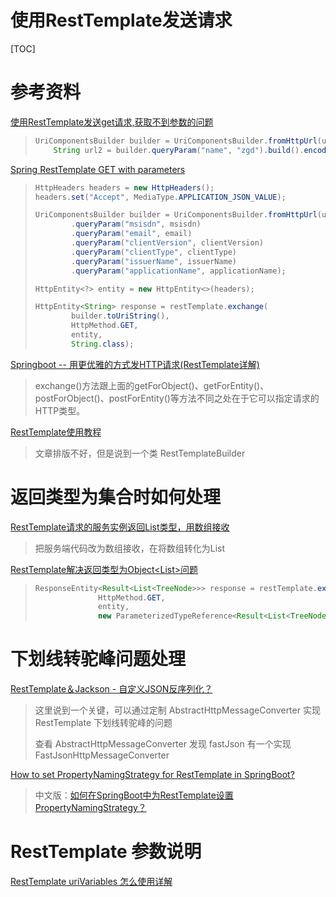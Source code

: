 # 使用RestTemplate发送请求

[TOC]

# 参考资料

[使用RestTemplate发送get请求,获取不到参数的问题](https://blog.csdn.net/zzzgd_666/article/details/82791180)

> ```java
> UriComponentsBuilder builder = UriComponentsBuilder.fromHttpUrl(url);
>     String url2 = builder.queryParam("name", "zgd").build().encode().toString();
> ```
>
> 

[Spring RestTemplate GET with parameters](https://stackoverflow.com/questions/8297215/spring-resttemplate-get-with-parameters)

> ```java
> HttpHeaders headers = new HttpHeaders();
> headers.set("Accept", MediaType.APPLICATION_JSON_VALUE);
> 
> UriComponentsBuilder builder = UriComponentsBuilder.fromHttpUrl(url)
>         .queryParam("msisdn", msisdn)
>         .queryParam("email", email)
>         .queryParam("clientVersion", clientVersion)
>         .queryParam("clientType", clientType)
>         .queryParam("issuerName", issuerName)
>         .queryParam("applicationName", applicationName);
> 
> HttpEntity<?> entity = new HttpEntity<>(headers);
> 
> HttpEntity<String> response = restTemplate.exchange(
>         builder.toUriString(), 
>         HttpMethod.GET, 
>         entity, 
>         String.class);
> ```

[Springboot -- 用更优雅的方式发HTTP请求(RestTemplate详解)](https://www.jianshu.com/p/27a82c494413)

> exchange()方法跟上面的getForObject()、getForEntity()、postForObject()、postForEntity()等方法不同之处在于它可以指定请求的HTTP类型。

[RestTemplate使用教程](https://www.cnblogs.com/f-anything/p/10084215.html)

> 文章排版不好，但是说到一个类 RestTemplateBuilder



# 返回类型为集合时如何处理

[RestTemplate请求的服务实例返回List类型，用数组接收](https://blog.csdn.net/horse_well/article/details/88879185)

> 把服务端代码改为数组接收，在将数组转化为List

[RestTemplate解决返回类型为Object<List<T>>问题](https://my.oschina.net/u/2246525/blog/1583457)

> ```java
> ResponseEntity<Result<List<TreeNode>>> response = restTemplate.exchange(targetUrl + "?userId=" + userId, 
>               HttpMethod.GET, 
>               entity, 
>               new ParameterizedTypeReference<Result<List<TreeNode>>>(){});
> ```
>
> 

# 下划线转驼峰问题处理

[RestTemplate＆Jackson - 自定义JSON反序列化？](http://cn.voidcc.com/question/p-dqqszppw-bdx.html)

> 这里说到一个关键，可以通过定制 AbstractHttpMessageConverter 实现 RestTemplate 下划线转驼峰的问题
>
> 查看 AbstractHttpMessageConverter 发现 fastJson 有一个实现 FastJsonHttpMessageConverter

[How to set PropertyNamingStrategy for RestTemplate in SpringBoot?](https://stackoverflow.com/questions/36095844/how-to-set-propertynamingstrategy-for-resttemplate-in-springboot)

> 中文版：[如何在SpringBoot中为RestTemplate设置PropertyNamingStrategy？](https://codeday.me/bug/20190519/1135482.html)

# RestTemplate 参数说明

[RestTemplate uriVariables 怎么使用详解](https://blog.csdn.net/qq_26878363/article/details/96161133)